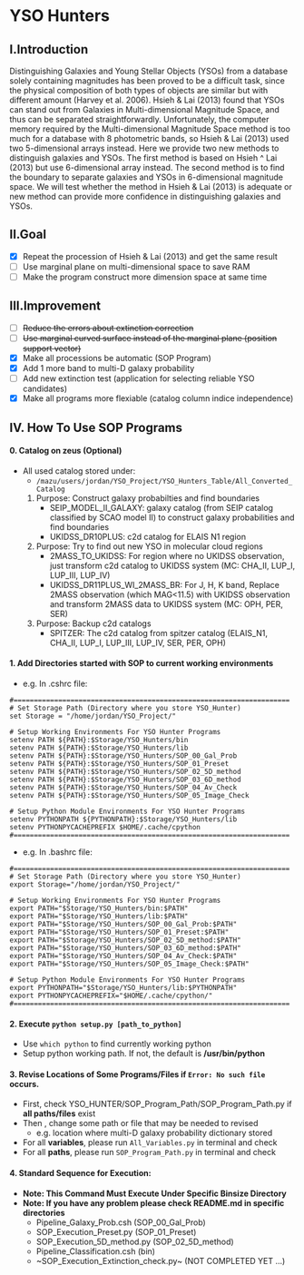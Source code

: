 # **YSO Hunters**
## **I.Introduction**
Distinguishing Galaxies and Young Stellar Objects (YSOs) from a database solely containing magnitudes has been proved to be a difficult task, since the physical composition of both types of objects are similar but with different amount (Harvey et al. 2006). Hsieh & Lai (2013) found that YSOs can stand out from Galaxies in Multi-dimensional Magnitude Space, and thus can be separated straightforwardly. Unfortunately, the computer memory required by the Multi-dimensional Magnitude Space method is too much for a database with 8 photometric bands, so Hsieh & Lai (2013) used two 5-dimensional arrays instead. Here we provide two new methods to distinguish galaxies and YSOs. The first method is based on Hsieh ^ Lai (2013) but use 6-dimensional array instead. The second method is to find the boundary to separate galaxies and YSOs in 6-dimensional magnitude space. We will test whether the method in Hsieh & Lai (2013) is adequate or new method can provide more confidence in distinguishing galaxies and YSOs.

## **II.Goal**
- [x] Repeat the procession of Hsieh & Lai (2013) and get the same result
- [ ] Use marginal plane on multi-dimensional space to save RAM
- [ ] Make the program construct more dimension space at same time

## **III.Improvement**
- [ ] ~~Reduce the errors about extinction correction~~
- [ ] ~~Use marginal curved surface instead of the marginal plane (position support vector)~~
- [x] Make all processions be automatic (SOP Program)
- [x] Add 1 more band to multi-D galaxy probability
- [ ] Add new extinction test (application for selecting reliable YSO candidates)
- [x] Make all programs more flexiable (catalog column indice independence)

## **IV. How To Use SOP Programs**
#### 0. Catalog on zeus (Optional)
- All used catalog stored under:
    - ``` /mazu/users/jordan/YSO_Project/YSO_Hunters_Table/All_Converted_Catalog ```
    1.  Purpose: Construct galaxy probabilties and find boundaries
        - SEIP_MODEL_II_GALAXY: galaxy catalog (from SEIP catalog classified by SCAO model II) to construct galaxy probabilities and find boundaries
        - UKIDSS_DR10PLUS: c2d catalog for ELAIS N1 region
    2.  Purpose: Try to find out new YSO in molecular cloud regions
        - 2MASS_TO_UKIDSS: For region where no UKIDSS observation, just transform c2d catalog to UKIDSS system (MC: CHA_II, LUP_I, LUP_III, LUP_IV)
        - UKIDSS_DR11PLUS_WI_2MASS_BR: For J, H, K band, Replace 2MASS observation (which MAG<11.5) with UKIDSS observation and transform 2MASS data to UKIDSS system (MC: OPH, PER, SER)
    3.  Purpose: Backup c2d catalogs
        - SPITZER: The c2d catalog from spitzer catalog (ELAIS_N1, CHA_II, LUP_I, LUP_III, LUP_IV, SER, PER, OPH)

#### 1. Add Directories started with SOP to current working environments
- e.g. In .cshrc file:
```
#====================================================================
# Set Storage Path (Directory where you store YSO_Hunter)
set Storage = "/home/jordan/YSO_Project/"

# Setup Working Environments For YSO Hunter Programs
setenv PATH ${PATH}:$Storage/YSO_Hunters/bin
setenv PATH ${PATH}:$Storage/YSO_Hunters/lib
setenv PATH ${PATH}:$Storage/YSO_Hunters/SOP_00_Gal_Prob
setenv PATH ${PATH}:$Storage/YSO_Hunters/SOP_01_Preset
setenv PATH ${PATH}:$Storage/YSO_Hunters/SOP_02_5D_method
setenv PATH ${PATH}:$Storage/YSO_Hunters/SOP_03_6D_method
setenv PATH ${PATH}:$Storage/YSO_Hunters/SOP_04_Av_Check
setenv PATH ${PATH}:$Storage/YSO_Hunters/SOP_05_Image_Check

# Setup Python Module Environments For YSO Hunter Programs
setenv PYTHONPATH ${PYTHONPATH}:$Storage/YSO_Hunters/lib
setenv PYTHONPYCACHEPREFIX $HOME/.cache/cpython
#====================================================================
```
- e.g. In .bashrc file:

```
#====================================================================
# Set Storage Path (Directory where you store YSO_Hunter)
export Storage="/home/jordan/YSO_Project/"

# Setup Working Environments For YSO Hunter Programs
export PATH="$Storage/YSO_Hunters/bin:$PATH"
export PATH="$Storage/YSO_Hunters/lib:$PATH"
export PATH="$Storage/YSO_Hunters/SOP_00_Gal_Prob:$PATH"
export PATH="$Storage/YSO_Hunters/SOP_01_Preset:$PATH"
export PATH="$Storage/YSO_Hunters/SOP_02_5D_method:$PATH"
export PATH="$Storage/YSO_Hunters/SOP_03_6D_method:$PATH"
export PATH="$Storage/YSO_Hunters/SOP_04_Av_Check:$PATH"
export PATH="$Storage/YSO_Hunters/SOP_05_Image_Check:$PATH"

# Setup Python Module Environments For YSO Hunter Programs
export PYTHONPATH="$Storage/YSO_Hunters/lib:$PYTHONPATH"
export PYTHONPYCACHEPREFIX="$HOME/.cache/cpython/"
#====================================================================
```

#### 2. Execute ```python setup.py [path_to_python]```
- Use ```which python``` to find currently working python
- Setup python working path. If not, the default is **/usr/bin/python**

#### 3. Revise Locations of Some Programs/Files if ```Error: No such file``` occurs.
- First, check YSO_HUNTER/SOP_Program_Path/SOP_Program_Path.py if **all paths/files** exist
- Then , change some path or file that may be needed to revised
	- e.g. location where multi-D galaxy probability dictionary stored
- For all __variables__, please run ```All_Variables.py``` in terminal and check 
- For all __paths__, please run ```SOP_Program_Path.py``` in terminal and check

#### 4. Standard Sequence for Execution:
- **Note: This Command Must Execute Under Specific Binsize Directory**
- **Note: If you have any problem please check README.md in specific directories**
    -  Pipeline_Galaxy_Prob.csh (SOP_00_Gal_Prob)
    -  SOP_Execution_Preset.py (SOP_01_Preset)
    -  SOP_Execution_5D_method.py (SOP_02_5D_method)
    -  Pipeline_Classification.csh (bin)
    -  ~SOP_Execution_Extinction_check.py~ (NOT COMPLETED YET ...)
